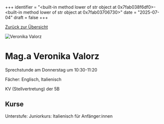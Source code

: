 
+++
identifier = "<built-in method lower of str object at 0x7fab038f6df0>-<built-in method lower of str object at 0x7fab03706730>"
date = "2025-07-04"
draft = false
+++

 [Zurück zur Übersicht](/schule/lehrpersonal/)

<div class="row">
<div class="column">
<img src="/images/personal/Valorz.jpg" alt="Veronika Valorz"> 
</div>
<div class="column">

# Mag.a Veronika Valorz 

Sprechstunde am Donnerstag um 10:30-11:20

Fächer: Englisch,  Italienisch



KV (Stellvertretung) der 5B

## Kurse

Unterstufe: Juniorkurs: Italienisch für Anfänger:innen







</div>
</div> 

